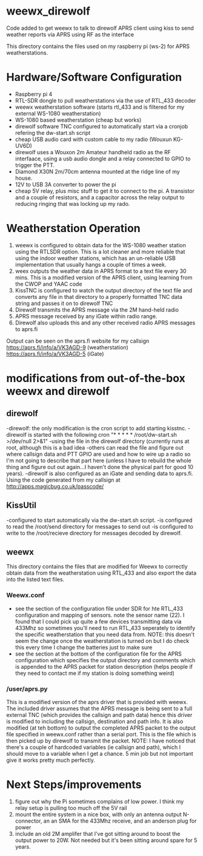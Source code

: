 # weewx_direwolf
Code added to get weewx to talk to direwolf APRS client using kiss to send weather reports via APRS using RF as the interface

This directory contains the files used on my raspberry pi (ws-2) for APRS weatherstations.

# Hardware/Software Configuration
- Raspberry pi 4
- RTL-SDR dongle to pull weatherstations via the use of RTL_433 decoder
- weewx weatherstation software (starts rtl_433 and is filtered for my external WS-1080 weatherstation)
- WS-1080 based weatherstation (cheap but works)
- direwolf software TNC configured to automatically start via a cronjob refering the dw-start.sh script
- cheap USB audio card with custom cable to my radio (Wouxun KG-UV6D)
- direwolf uses a Wouxon 2m Amateur handheld radio as the RF interfaace, using a usb audio dongle and a relay connected to GPIO to trigger the PTT.
- Diamond X30N 2m/70cm antenna mounted at the ridge line of my house.
- 12V to USB 3A converter to power the pi
- cheap 5V relay, plus misc stuff to get it to connect to the pi. A transistor and a couple of resistors, and a capacitor across the relay output to reducing ringing that was locking up my rado.

# Weatherstation Operation
1. weewx is configured to obtain data for the WS-1080 weather station using the RTLSDR option.  This is a lot cleaner and more reliable that using the indoor weather stations, which has an un-reliable USB implementation that usually hangs a couple of times a week.
2. weex outputs the weather data in APRS format to a text file every 30 mins.  This is a modified version of the APRS client, using learning from the CWOP and YAAC code
3. KissTNC is configured to watch the output directory of the text file and converts any file in that directory to a properly formatted TNC data string and passes it on to direwolf TNC
4. Direwolf transmits the APRS message via the 2M hand-held radio
5. APRS message received by any iGate within radio range.
6. Direwolf also uploads this and any other received radio APRS messages to aprs.fi

Output can be seen on the aprs.fi website for my callsign
https://aprs.fi/info/a/VK3AGD-9 (weatherstation)
https://aprs.fi/info/a/VK3AGD-5 (iGate)


# modifications from out-of-the-box weewx and direwolf

## direwolf 
-direwolf: the only modification is the cron script to add starting kisstnc.
-direwolf is started with the following cron "* * * * * /root/dw-start.sh >/dev/null 2>&1"
-using the file in the direwolf directory (currently runs at root, although this is a bad idea
-others can read the file and figure out where callsign data and PTT GPIO are used and how to wire up a radio so I'm not going to describe that part here (unless I have to rebuild the whole thing and figure out out again...I haven't done the physical part for good 10 years).
-direwolf is also configured as an iGate and sending data to aprs.fi.  Using the code generated from my callsign at http://apps.magicbug.co.uk/passcode/

## KissUtil
-configured to start automatically via the dw-start.sh script.
-is configured to read the /root/send directory for messages to send out 
-is configured to write to the /root/recieve directory for messages decoded by direwolf.

## weewx
This directory contains the files that are modified for Weewx to correctly obtain data from the weatherstation using RTL_433 and also export the data into the listed text files.

### Weewx.conf
- see the section of the configuration file under SDR for hte RTL_433 configuration and mapping of sensors.  note the sensor name (22).  I found that I could pick up quite a few devices transmitting data via 433Mhz so sometimes you'll need to run RTL_433 seperately to identify the specific weatherstation that you need data from.  NOTE: this doesn't seem the change once the weatherstation is turned on but I do check this every time I change the batteries just to make sure
- see the section at the bottom of the configuration file for the APRS configuration which specifies the output directory and comments which is appended to the APRS packet for station description (helps people if they need to contact me if my station is doing something weird) 


### /user/aprs.py

This is a modified version of the aprs driver that is provided with weewx.  The included driver assumes that the APRS message is being sent to a full external TNC (which provides the callsign and path data) hence this driver is modified to including the callsign, destination and path info.  It is also modified (at teh bottom) to output the completed APRS packet to the output file specified in weewx.conf rather than a serial port.  This is the file which is then picked up by direwolf to transmit the packet.
NOTE: I have noticed that there's a couple of hardcoded variables (ie callsign and path), which I should move to a variable when I get a chance. 5 min job but not important give it works pretty much perfectly.

# Next Steps/improvements
1. figure out why the Pi sometimes complains of low power.  I think my relay setup is pulling too much off the 5V rail
2. mount the entire system in a nice box, with only an antenna output N-connector, an an SMA for the 433Mhz receive, and an anderson plug for power
3. include an old 2M amplifer that I've got sitting around to boost the output power to 20W.  Not needed but it's been sitting around spare for 5 years.
